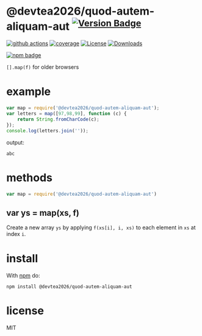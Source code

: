 # @devtea2026/quod-autem-aliquam-aut <sup>[![Version Badge][npm-version-svg]][package-url]</sup>

[![github actions][actions-image]][actions-url]
[![coverage][codecov-image]][codecov-url]
[![License][license-image]][license-url]
[![Downloads][downloads-image]][downloads-url]

[![npm badge][npm-badge-png]][package-url]

`[].map(f)` for older browsers

# example

``` js
var map = require('@devtea2026/quod-autem-aliquam-aut');
var letters = map([97,98,99], function (c) {
	return String.fromCharCode(c);
});
console.log(letters.join(''));
```

output:

```
abc
```

# methods

``` js
var map = require('@devtea2026/quod-autem-aliquam-aut')
```

## var ys = map(xs, f)

Create a new array `ys` by applying `f(xs[i], i, xs)` to each element in `xs` at
index `i`.

# install

With [npm](https://npmjs.org) do:

```
npm install @devtea2026/quod-autem-aliquam-aut
```

# license

MIT

[package-url]: https://npmjs.org/package/@devtea2026/quod-autem-aliquam-aut
[npm-version-svg]: https://versionbadg.es/ljharb/@devtea2026/quod-autem-aliquam-aut.svg
[deps-svg]: https://david-dm.org/ljharb/@devtea2026/quod-autem-aliquam-aut.svg
[deps-url]: https://david-dm.org/ljharb/@devtea2026/quod-autem-aliquam-aut
[dev-deps-svg]: https://david-dm.org/ljharb/@devtea2026/quod-autem-aliquam-aut/dev-status.svg
[dev-deps-url]: https://david-dm.org/ljharb/@devtea2026/quod-autem-aliquam-aut#info=devDependencies
[npm-badge-png]: https://nodei.co/npm/@devtea2026/quod-autem-aliquam-aut.png?downloads=true&stars=true
[license-image]: https://img.shields.io/npm/l/@devtea2026/quod-autem-aliquam-aut.svg
[license-url]: LICENSE
[downloads-image]: https://img.shields.io/npm/dm/@devtea2026/quod-autem-aliquam-aut.svg
[downloads-url]: https://npm-stat.com/charts.html?package=@devtea2026/quod-autem-aliquam-aut
[codecov-image]: https://codecov.io/gh/ljharb/@devtea2026/quod-autem-aliquam-aut/branch/main/graphs/badge.svg
[codecov-url]: https://app.codecov.io/gh/ljharb/@devtea2026/quod-autem-aliquam-aut/
[actions-image]: https://img.shields.io/endpoint?url=https://github-actions-badge-u3jn4tfpocch.runkit.sh/ljharb/@devtea2026/quod-autem-aliquam-aut
[actions-url]: https://github.com/devtea2026/quod-autem-aliquam-aut/actions
